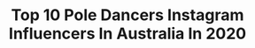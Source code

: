 ---
title: Top 10 Pole Dancers Instagram Influencers In Australia In 2020
description: >-
  Find top pole dancers Instagram influencers in Australia in 2020. Most popular hashtags: #poledancing #acro #poledancer #strongwomen.
platform: Instagram
profiles:
  - username: "modelallyj"
    fullname: >-
      Ally J Wilkinson
    location: "Australia"
    followers: 30891
    engagement: 317
    commentsToLikes: 0.015130
    id: ck8tcb8iiyx740j78joz6u85y
    verified: false
    hashtags: "#naturalmakeup, #sydneytrip, #flexible, #whitedress"
  - username: "uncannyannieblog"
    fullname: >-
      ⚡️UNCANNY ANNIE⚡️(Annie Nolan)
    location: "Australia"
    followers: 61217
    engagement: 409
    commentsToLikes: 0.048105
    id: ckaozuezjnfq60i7843w8sa13
    verified: true
    hashtags: "#homeschoolfail, #thesmallthings"
  - username: "daphnelux"
    fullname: >-
      DAPHNE LUX ♡
    location: "Australia"
    followers: 33586
    engagement: 474
    commentsToLikes: 0.130060
    id: ck5hj4jcefzjh0i11v5fpomy3
    verified: false
    hashtags: "#exoticcardio, #yummychallenge, #squadgoals, #rainbowwednesday"
  - username: "dirdybirdy"
    fullname: >-
      Dirdy Birdy
    location: "Australia"
    followers: 110676
    engagement: 173
    commentsToLikes: 0.029119
    id: ck5q8rf157mr10i11kx1pgdox
    verified: false
    hashtags: "#polechoreo, #polefail, #spinnycombo, #adopted"
  - username: "maddiesparkledancer"
    fullname: >-
      Maddie Sparkle
    location: "Australia"
    followers: 213138
    engagement: 107
    commentsToLikes: 0.020249
    id: ck6tu55nted3r0j71bi7u2t5t
    verified: false
    hashtags: "#pdthefelicity, #pdsaturdaystraddle"
  - username: "agustina.poledance"
    fullname: >-
      Agustina Pole Dance
    location: "Australia"
    followers: 22346
    engagement: 743
    commentsToLikes: 0.043207
    id: ckap66aesekyb0i785eb5fky8
    verified: false
    hashtags: "#armstand, #flexibility, #trainingday, #polepassion"
  - username: "carliehunter"
    fullname: >-
      Carlie Hunter ☀️
    location: "Australia"
    followers: 62888
    engagement: 91
    commentsToLikes: 0.052804
    id: ck0w3qbyxuq5x0i195qsf7jhr
    verified: false
    hashtags: "#polefamily, #pddevilselbow, #poletutorial, #poledancetraining"
  - username: "angelina.polerina"
    fullname: >-
      ANGELINA POLERINA
    location: "Australia"
    followers: 114953
    engagement: 181
    commentsToLikes: 0.038094
    id: ck13afp9kq6bn0i19va6ud9x8
    verified: false
    hashtags: "#polehusband, #movement, #powelifter, #lifting"
  - username: "mischkapoledancer"
    fullname: >-
      Michelle Mischka
    location: "Australia"
    followers: 41294
    engagement: 239
    commentsToLikes: 0.038432
    id: ck138jguagitx0i192jl4c7i6
    verified: false
    hashtags: "#thighhighboots, #ipadart, #onlinedance, #sundaysass"
  - username: "kristysellars"
    fullname: >-
      Kristy Sellars
    location: "Australia"
    followers: 19439
    engagement: 173
    commentsToLikes: 0.131204
    id: ck138wde9ic6w0i19hrcnjdzw
    verified: false
    hashtags: "#kindnessisfree, #poledancer, #aerial, #backintime"
---